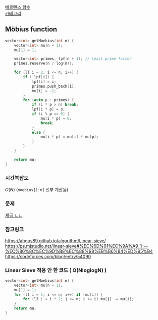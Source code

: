 [메르텐스 함수](/수학/메르텐스.md)   
[카테고리](/README.md)
## Möbius function
```cpp
vector<int> getMoebius(int n) {
    vector<int> mu(n + 1);
    mu[1] = 1;

    vector<int> primes, lpf(n + 1); // least prime factor
    primes.reserve(n / log(n));

    for (ll i = 2; i <= n; i++) {
        if (!lpf[i]) {
            lpf[i] = i;
            primes.push_back(i);
            mu[i] = -1;
        }
        for (auto p : primes) {
            if (i * p > n) break;
            lpf[i * p] = p;
            if (i % p == 0) {
                mu[i * p] = 0;
                break;
            }
            else {
                mu[i * p] = mu[i] * mu[p];
            }
        }
    }

    return mu;
}
```
### 시간복잡도
$O(N)$ (`moebius[1:n]` 전부 계산됨)   

### 문제
[제곱 ㄴㄴ](https://www.acmicpc.net/problem/1557)

### 참고링크
https://ahgus89.github.io/algorithm/Linear-sieve/   
https://ps.mjstudio.net/linear-sieve#%EC%9D%91%EC%9A%A9-1---%EC%86%8C%EC%9D%B8%EC%88%98%EB%B6%84%ED%95%B4   
https://codeforces.com/blog/entry/54090   

### Linear Sieve 적용 안 한 코드 ( O(NloglogN) )
```cpp
vector<int> getMoebius(int n) {
    vector<int> mu(n + 1);
    mu[1] = 1;
    for (ll i = 1; i <= n; i++) if (mu[i]) {
        for (ll j = i * 2; j <= n; j += i) mu[j] -= mu[i];
    }
    return mu;
}
```